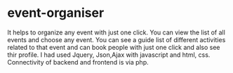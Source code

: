 # event-organiser
It helps to organize any event with just one click. You can view the list of all events and choose any event. You can see a guide list of different activities related to that event and can book people with just one click and also see thir profile. I had used Jquery, Json,Ajax with javascript and html, css. Connectivity of backend and frontend is via php. 
